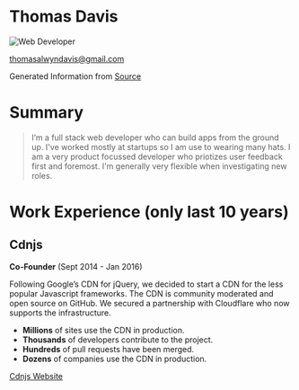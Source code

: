# Thomas Davis

![Web Developer](https://images.unsplash.com/photo-1593720213428-28a5b9e94613?q=80&w=3870&auto=format&fit=crop&ixlib=rb-4.0.3&ixid=M3wxMjA3fDB8MHxwaG90by1wYWdlfHx8fGVufDB8fHx8fA%3D%3D)

thomasalwyndavis@gmail.com

Generated Information from [Source](https://github.com/jsonresume/jsonresume-fake/blob/master/resume.json)

# Summary

> I’m a full stack web developer who can build apps from the ground up. I've worked mostly at startups so I am use to wearing many hats. I am a very product focussed developer who priotizes user feedback first and foremost. I'm generally very flexible when investigating new roles. 

# Work Experience (only last 10 years)

## Cdnjs 

**Co-Founder** (Sept 2014 - Jan 2016)

Following Google’s CDN for jQuery, we decided to start a CDN for the less popular Javascript frameworks. The CDN is community moderated and open source on GitHub. We secured a partnership with Cloudflare who now supports the infrastructure.

- **Millions** of sites use the CDN in production.
- **Thousands** of developers contribute to the project.
- **Hundreds** of pull requests have been merged.
- **Dozens** of companies use the CDN in production.

[Cdnjs Website](http://www.cdnjs.com)
